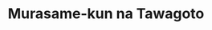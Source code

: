 --- 
title: "Murasame-kun na Tawagoto"
publishdate: "2019-7-5T16:48:46+02:00"
src: "https://365manga.net/manga/murasame-kun-na-tawagoto"
image: "https://data.365manga.net/images/thumbnails/15821-murasame-kun-na-tawagoto.jpg"
description: "From Intercross & Shoujo Crusade: Chika has always seen Murasame-kun as a rival who manages to constantly piss her off. While wondering out loud to herself, her sister whom overhears Chika, gives her a perfume necklace which supposedly able to capture a guy's heart. The next day, Chika bumps into Murasame-kun and spills all the perfume. As she begins to apologize, he suddenly asks her out?!"
---